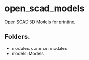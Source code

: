 # open_scad_models
Open SCAD 3D Models for printing. 

## Folders:
- modules: common modules
- models: Models

